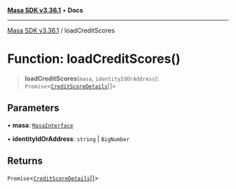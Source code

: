 [**Masa SDK v3.36.1**](../README.md) • **Docs**

***

[Masa SDK v3.36.1](../globals.md) / loadCreditScores

# Function: loadCreditScores()

> **loadCreditScores**(`masa`, `identityIdOrAddress`): `Promise`\<[`CreditScoreDetails`](../interfaces/CreditScoreDetails.md)[]\>

## Parameters

• **masa**: [`MasaInterface`](../interfaces/MasaInterface.md)

• **identityIdOrAddress**: `string` \| `BigNumber`

## Returns

`Promise`\<[`CreditScoreDetails`](../interfaces/CreditScoreDetails.md)[]\>
